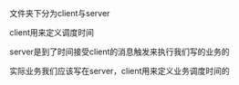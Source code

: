 文件夹下分为client与server

client用来定义调度时间

server是到了时间接受client的消息触发来执行我们写的业务的

实际业务我们应该写在server，client用来定义业务调度时间的